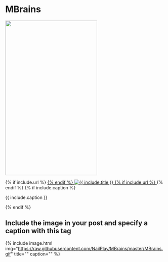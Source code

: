 # MBrains

<img src="https://raw.githubusercontent.com/NailPlay/MBrains/master/MBrains.gif" width="290" height="490" 
caption="Preview application">


<div class="image-wrapper" >
  {% if include.url %}
  <a href="{{ include.url }}" title="{{ include.title }}" target="_blank">
  {% endif %}
      <img src="{{ site.url }}/{{ include.img }}" alt="{{ include.title }}"/>
  {% if include.url %}
  </a>
  {% endif %}
  {% if include.caption %}
      <p class="image-caption">{{ include.caption }}</p>
  {% endif %}
</div>

## Include the image in your post and specify a caption with this tag
{% include image.html img="https://raw.githubusercontent.com/NailPlay/MBrains/master/MBrains.gif" title="" caption="" %}



